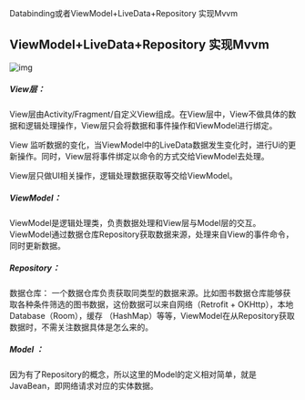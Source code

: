 

Databinding或者ViewModel+LiveData+Repository 实现Mvvm

## ViewModel+LiveData+Repository 实现Mvvm

![img](https://upload-images.jianshu.io/upload_images/6444381-1561e4fc404d6f0a.png?imageMogr2/auto-orient/strip%7CimageView2/2/w/884/format/webp)



##### View层：

View层由Activity/Fragment/自定义View组成。在View层中，View不做具体的数据和逻辑处理操作，View层只会将数据和事件操作和ViewModel进行绑定。

View 监听数据的变化，当ViewModel中的LiveData数据发生变化时，进行Ui的更新操作。同时，View层将事件绑定以命令的方式交给ViewModel去处理。

View层只做UI相关操作，逻辑处理数据获取等交给ViewModel。

##### ViewModel：

ViewModel是逻辑处理类，负责数据处理和View层与Model层的交互。ViewModel通过数据仓库Repository获取数据来源，处理来自View的事件命令，同时更新数据。

##### Repository：

数据仓库： 一个数据仓库负责获取同类型的数据来源。比如图书数据仓库能够获取各种条件筛选的图书数据，这份数据可以来自网络（Retrofit + OKHttp），本地Database（Room），缓存 （HashMap）等等，ViewModel在从Repository获取数据时，不需关注数据具体是怎么来的。

##### Model ：

因为有了Repository的概念，所以这里的Model的定义相对简单，就是JavaBean，即网络请求对应的实体数据。

